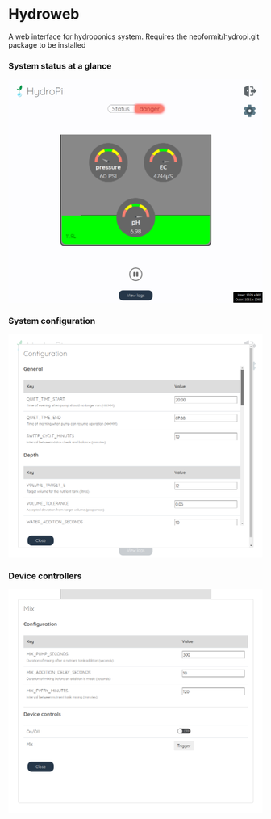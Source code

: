 # Hydroweb

A web interface for hydroponics system.
Requires the neoformit/hydropi.git package to be installed

### System status at a glance
![landing page screenshot](./.img/landing.png)


### System configuration
![configuration screenshot](./.img/configuration.png)


### Device controllers
![mix pump controller screenshot](./.img/controller.png)
